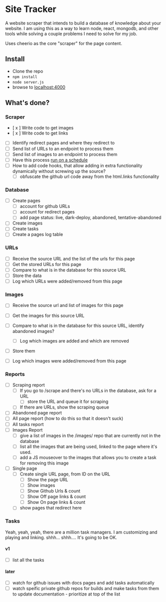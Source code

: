 # Site Tracker

A website scraper that intends to build a database of knowledge about your website. I am using this as a way to learn node, react, mongodb,
and other tools while solving a couple problems I need to solve for my job.
  
Uses cheerio as the core "scraper" for the page content.

## Install

* Clone the repo
* `npm install`
* `node server.js`
* browse to [localhost:4000](http://localhost:4000)

## What's done?

### Scraper

- [ x ] Write code to get images
- [ x ] Write code to get links
- [ ] Identify redirect pages and where they redirect to
- [ ] Send list of URLs to an endpoint to process them
- [ ] Send list of images to an endpoint to process them
- [ ] Have this process [run on a schedule](http://blog.nodejitsu.com/npmawesome-agenda/)
- [ ] How to add code hooks, that allow adding in extra functionality dynamically without screwing up the source?
  - [ ] obfuscate the github url code away from the html.links functionality

### Database

- [ ] Create pages
  - [ ] account for github URLs
  - [ ] account for redirect pages
  - [ ] add page status: live, dark-deploy, abandoned, tentative-abandoned
- [ ] Create images
- [ ] Create tasks
- [ ] Create a pages log table

### URLs

- [ ] Receive the source URL and the list of the urls for this page
- [ ] Get the stored URLs for this page
- [ ] Compare to what is in the database for this source URL
- [ ] Store the data
- [ ] Log which URLs were added/removed from this page

### Images
 
- [ ] Receive the source url and list of images for this page
- [ ] Get the images for this source URL
- [ ] Compare to what is in the database for this source URL, identify abandoned images?
    - [ ] Log which images are added and which are removed
- [ ] Store them
- [ ] Log which images were added/removed from this page


### Reports

- [ ] Scraping report
  - [ ] If you go to /scrape and there's no URLs in the database, ask for a URL
    - [ ] store the URL and queue it for scraping
  - [ ] If there are URLs, show the scraping queue
- [ ] Abandoned page report
- [ ] All page report (how to do this so that it doesn't suck)
- [ ] All tasks report
- [ ] Images Report
  - [ ] give a list of images in the /images/ repo that are currently not in the database
  - [ ] list all the images that are being used, linked to the page where it's used.
  - [ ] add a JS mouseover to the images that allows you to create a task for removing this image
- [ ] Single page 
  - [ ] Create single URL page, from ID on the URL
    - [ ] Show the page URL 
    - [ ] Show images 
    - [ ] Show Github Urls & count
    - [ ] Show Off page links & count
    - [ ] Show On page links & count
  - [ ] show pages that redirect here

### Tasks

Yeah, yeah, yeah, there are a million task managers. I am customizing and playing and linking. shhh... shhh.... It's going to be OK.

#### v1
- [ ] list all the tasks 

#### later
- [ ] watch for github issues with docs pages and add tasks automatically
- [ ] watch speific private github repos for builds and make tasks from them to update documentation - prioritize at top of the list